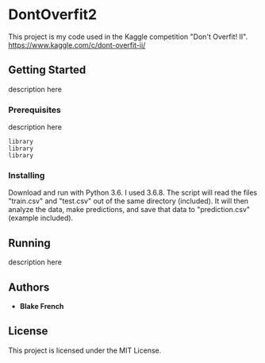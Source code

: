 # DontOverfit2

This project is my code used in the Kaggle competition "Don't Overfit! II".
https://www.kaggle.com/c/dont-overfit-ii/

## Getting Started

description here

### Prerequisites

description here

```
library
library
library
```

### Installing

Download and run with Python 3.6. I used 3.6.8.
The script will read the files "train.csv" and "test.csv" out of the same directory (included).
It will then analyze the data, make predictions, and save that data to "prediction.csv" (example included).

## Running

description here

## Authors

* **Blake French**

## License

This project is licensed under the MIT License.
